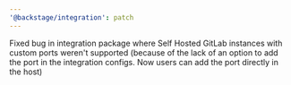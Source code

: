 ```yaml
---
'@backstage/integration': patch
---
```


Fixed bug in integration package where Self Hosted GitLab instances with custom ports weren't supported (because of the lack of an option to add the port in the integration configs. Now users can add the port directly in the host)
